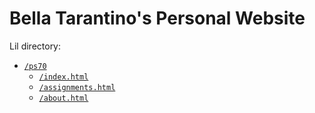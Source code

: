 # Bella Tarantino's Personal Website 
Lil directory: 
- [`/ps70`]('bellatarantino.com/ps70')
    - [`/index.html`]('bellatarantino.com/ps70/index.html')
    - [`/assignments.html`]('bellatarantino.com/ps70/assignments.html')
    - [`/about.html`]('bellatarantino.com/ps70/about.html')